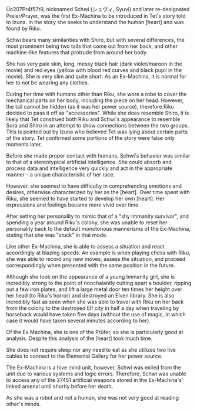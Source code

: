 Üc207Pr4f57t9, nicknamed Schwi (シュヴィ, Syuvi) and later re-designated Preier/Prayer, was the first Ex-Machina to be introduced in Tet's story told to Izuna. In the story she seeks to understand the human [heart] and was found by Riku.

Schwi bears many similarities with Shiro, but with several differences, the most prominent being two tails that come out from her back, and other machine-like features that protrude from around her body.

She has very pale skin, long, messy black hair (dark violet/maroon in the movie) and red eyes (yellow with blood red curves and black pupil in the movie). She is very slim and quite short. As an Ex-Machina, it is normal for her to not be wearing any clothes.

During her time with humans other than Riku, she wore a robe to cover the mechanical parts on her body, including the piece on her head. However, the tail cannot be hidden (as it was her power source), therefore Riku decided to pass it off as "accessories". While she does resemble Shiro, it is likely that Tet construed both Riku and Schwi's appearance to resemble Sora and Shiro in an attempt to show connections between the two groups. This is pointed out by Izuna who believed Tet was lying about certain parts of the story. Tet confirmed some portions of the story were false only moments later.

Before she made proper contact with humans, Schwi's behavior was similar to that of a stereotypical artificial intelligence. She could absorb and process data and intelligence very quickly and act in the appropriate manner - a unique characteristic of her race.

However, she seemed to have difficulty in comprehending emotions and desires, otherwise characterized by her as the [heart]. Over time spent with Riku, she seemed to have started to develop her own [heart]. Her expressions and feelings became more vivid over time.

After setting her personality to mimic that of a "shy Immanity survivor", and spending a year around Riku's colony, she was unable to reset her personality back to the default monotonous mannerisms of the Ex-Machina, stating that she was "stuck" in that mode.


Like other Ex-Machina, she is able to assess a situation and react accordingly at blazing speeds. An example is when playing chess with Riku, she was able to record any new moves, assess the situation, and proceed correspondingly when presented with the same position in the future.

Although she took on the appearance of a young Immanity girl, she is incredibly strong to the point of nonchalantly cutting apart a boulder, ripping out a few iron plates, and lift a large metal door ten times her height over her head (to Riku's horror) and destroyed an Elven library. She is also incredibly fast as seen when she was able to travel with Riku on her back from the colony to the destroyed Elf city in half a day when traveling by horseback would have taken five days (without the use of magic, in which case it would have taken several minutes according to her).

Of the Ex Machina, she is one of the Prüfer, so she is particularly good at analysis. Despite this analysis of the [heart] took much time.

She does not require sleep nor any need to eat as she utilizes two live cables to connect to the Elemental Gallery for her power source.


The Ex-Machina is a hive mind unit, however, Schwi was exiled from the unit due to various systems and logic errors. Therefore, Schwi was unable to access any of the 27451 artificial weapons stored in the Ex-Machina's' linked arsenal until shortly before her death.

As she was a robot and not a human, she was not very good at reading other's minds.
